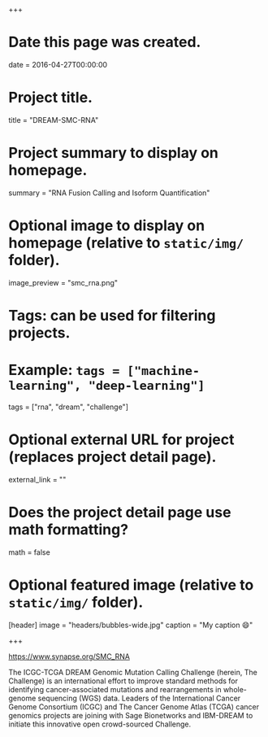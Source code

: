 +++
# Date this page was created.
date = 2016-04-27T00:00:00

# Project title.
title = "DREAM-SMC-RNA"

# Project summary to display on homepage.
summary = "RNA Fusion Calling and Isoform Quantification"

# Optional image to display on homepage (relative to `static/img/` folder).
image_preview = "smc_rna.png"

# Tags: can be used for filtering projects.
# Example: `tags = ["machine-learning", "deep-learning"]`
tags = ["rna", "dream", "challenge"]

# Optional external URL for project (replaces project detail page).
external_link = ""

# Does the project detail page use math formatting?
math = false

# Optional featured image (relative to `static/img/` folder).
[header]
image = "headers/bubbles-wide.jpg"
caption = "My caption :smile:"

+++

https://www.synapse.org/SMC_RNA

The ICGC-TCGA DREAM Genomic Mutation Calling Challenge (herein, The Challenge)
is an international effort to improve standard methods for identifying
cancer-associated mutations and rearrangements in whole-genome sequencing (WGS)
data. Leaders of the International Cancer Genome Consortium (ICGC) and
The Cancer Genome Atlas (TCGA) cancer genomics projects are joining with Sage
Bionetworks and IBM-DREAM to initiate this innovative open crowd-sourced Challenge.
